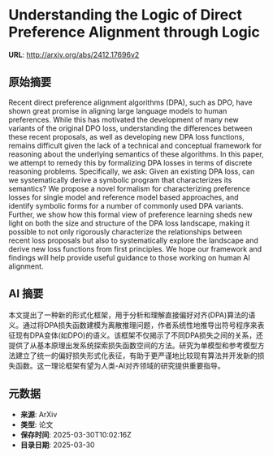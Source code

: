 # Understanding the Logic of Direct Preference Alignment through Logic

**URL**: http://arxiv.org/abs/2412.17696v2

## 原始摘要

Recent direct preference alignment algorithms (DPA), such as DPO, have shown
great promise in aligning large language models to human preferences. While
this has motivated the development of many new variants of the original DPO
loss, understanding the differences between these recent proposals, as well as
developing new DPA loss functions, remains difficult given the lack of a
technical and conceptual framework for reasoning about the underlying semantics
of these algorithms. In this paper, we attempt to remedy this by formalizing
DPA losses in terms of discrete reasoning problems. Specifically, we ask: Given
an existing DPA loss, can we systematically derive a symbolic program that
characterizes its semantics? We propose a novel formalism for characterizing
preference losses for single model and reference model based approaches, and
identify symbolic forms for a number of commonly used DPA variants. Further, we
show how this formal view of preference learning sheds new light on both the
size and structure of the DPA loss landscape, making it possible to not only
rigorously characterize the relationships between recent loss proposals but
also to systematically explore the landscape and derive new loss functions from
first principles. We hope our framework and findings will help provide useful
guidance to those working on human AI alignment.


## AI 摘要

本文提出了一种新的形式化框架，用于分析和理解直接偏好对齐(DPA)算法的语义。通过将DPA损失函数建模为离散推理问题，作者系统性地推导出符号程序来表征现有DPA变体(如DPO)的语义。该框架不仅揭示了不同DPA损失之间的关系，还提供了从基本原理出发系统探索损失函数空间的方法。研究为单模型和参考模型方法建立了统一的偏好损失形式化表征，有助于更严谨地比较现有算法并开发新的损失函数。这一理论框架有望为人类-AI对齐领域的研究提供重要指导。

## 元数据

- **来源**: ArXiv
- **类型**: 论文
- **保存时间**: 2025-03-30T10:02:16Z
- **目录日期**: 2025-03-30
